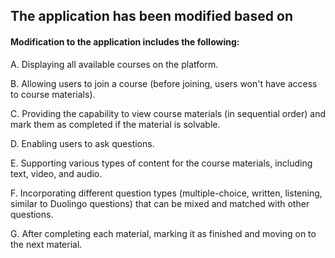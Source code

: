 ## The application has been modified based on
#### Modification to the application includes the following:

A. Displaying all available courses on the platform.

B. Allowing users to join a course (before joining, users won't have access to course materials).

C. Providing the capability to view course materials (in sequential order) and mark them as completed if the material is solvable.

D. Enabling users to ask questions.

E. Supporting various types of content for the course materials, including text, video, and audio.

F. Incorporating different question types (multiple-choice, written, listening, similar to Duolingo questions) that can be mixed and matched with other questions.

G. After completing each material, marking it as finished and moving on to the next material.
